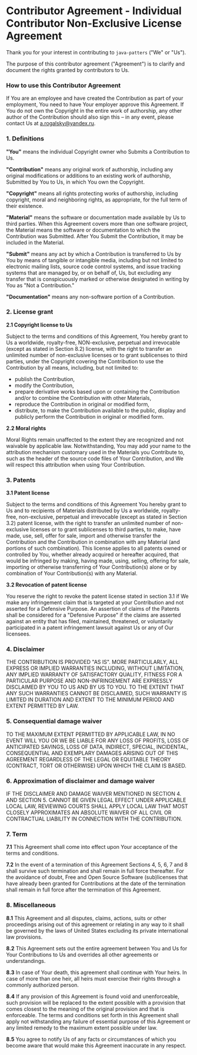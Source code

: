 # Contributor Agreement - Individual Contributor Non-Exclusive License Agreement

Thank you for your interest in contributing to `java-patters` ("We" or "Us").

The purpose of this contributor agreement ("Agreement") is to clarify and document the rights granted by contributors to
Us.

### How to use this Contributor Agreement

If You are an employee and have created the Contribution as part of your employment, You need to have Your employer
approve this Agreement. If You do not own the Copyright in the entire work of authorship, any other author of the
Contribution should also sign this – in any event, please contact Us at a.rogalsky@yandex.ru.

### 1. Definitions

**"You"** means the individual Copyright owner who Submits a Contribution to Us.

**"Contribution"** means any original work of authorship, including any original modifications or additions to an
existing work of authorship, Submitted by You to Us, in which You own the Copyright.

**"Copyright"** means all rights protecting works of authorship, including copyright, moral and neighboring rights, as
appropriate, for the full term of their existence.

**"Material"** means the software or documentation made available by Us to third parties. When this Agreement covers
more than one software project, the Material means the software or documentation to which the Contribution was
Submitted. After You Submit the Contribution, it may be included in the Material.

**"Submit"** means any act by which a Contribution is transferred to Us by You by means of tangible or intangible media,
including but not limited to electronic mailing lists, source code control systems, and issue tracking systems that are
managed by, or on behalf of, Us, but excluding any transfer that is conspicuously marked or otherwise designated in
writing by You as "Not a Contribution."

**"Documentation"** means any non-software portion of a Contribution.

### 2. License grant

**2.1 Copyright license to Us**

Subject to the terms and conditions of this Agreement, You hereby grant to Us a worldwide, royalty-free, NON-exclusive,
perpetual and irrevocable (except as stated in Section 8.2) license, with the right to transfer an unlimited number of
non-exclusive licenses or to grant sublicenses to third parties, under the Copyright covering the Contribution to use
the Contribution by all means, including, but not limited to:

- publish the Contribution,
- modify the Contribution,
- prepare derivative works based upon or containing the Contribution and/or to combine the Contribution with other
  Materials,
- reproduce the Contribution in original or modified form,
- distribute, to make the Contribution available to the public, display and publicly perform the Contribution in
  original or modified form.

**2.2 Moral rights**

Moral Rights remain unaffected to the extent they are recognized and not waivable by applicable law. Notwithstanding,
You may add your name to the attribution mechanism customary used in the Materials you Contribute to, such as the header
of the source code files of Your Contribution, and We will respect this attribution when using Your Contribution.

### 3. Patents

**3.1 Patent license**

Subject to the terms and conditions of this Agreement You hereby grant to Us and to recipients of Materials distributed
by Us a worldwide, royalty-free, non-exclusive, perpetual and irrevocable (except as stated in Section 3.2) patent
license, with the right to transfer an unlimited number of non-exclusive licenses or to grant sublicenses to third
parties, to make, have made, use, sell, offer for sale, import and otherwise transfer the Contribution and the
Contribution in combination with any Material (and portions of such combination). This license applies to all patents
owned or controlled by You, whether already acquired or hereafter acquired, that would be infringed by making, having
made, using, selling, offering for sale, importing or otherwise transferring of Your Contribution(s) alone or by
combination of Your Contribution(s) with any Material.

**3.2 Revocation of patent license**

You reserve the right to revoke the patent license stated in section 3.1 if We make any infringement claim that is
targeted at your Contribution and not asserted for a Defensive Purpose. An assertion of claims of the Patents shall be
considered for a "Defensive Purpose" if the claims are asserted against an entity that has filed, maintained,
threatened, or voluntarily participated in a patent infringement lawsuit against Us or any of Our licensees.

### 4. Disclaimer

THE CONTRIBUTION IS PROVIDED "AS IS". MORE PARTICULARLY, ALL EXPRESS OR IMPLIED WARRANTIES INCLUDING, WITHOUT
LIMITATION, ANY IMPLIED WARRANTY OF SATISFACTORY QUALITY, FITNESS FOR A PARTICULAR PURPOSE AND NON-INFRINGEMENT ARE
EXPRESSLY DISCLAIMED BY YOU TO US AND BY US TO YOU. TO THE EXTENT THAT ANY SUCH WARRANTIES CANNOT BE DISCLAIMED, SUCH
WARRANTY IS LIMITED IN DURATION AND EXTENT TO THE MINIMUM PERIOD AND EXTENT PERMITTED BY LAW.

### 5. Consequential damage waiver

TO THE MAXIMUM EXTENT PERMITTED BY APPLICABLE LAW, IN NO EVENT WILL YOU OR WE BE LIABLE FOR ANY LOSS OF PROFITS, LOSS OF
ANTICIPATED SAVINGS, LOSS OF DATA, INDIRECT, SPECIAL, INCIDENTAL, CONSEQUENTIAL AND EXEMPLARY DAMAGES ARISING OUT OF
THIS AGREEMENT REGARDLESS OF THE LEGAL OR EQUITABLE THEORY (CONTRACT, TORT OR OTHERWISE) UPON WHICH THE CLAIM IS BASED.

### 6. Approximation of disclaimer and damage waiver

IF THE DISCLAIMER AND DAMAGE WAIVER MENTIONED IN SECTION 4. AND SECTION 5. CANNOT BE GIVEN LEGAL EFFECT UNDER APPLICABLE
LOCAL LAW, REVIEWING COURTS SHALL APPLY LOCAL LAW THAT MOST CLOSELY APPROXIMATES AN ABSOLUTE WAIVER OF ALL CIVIL OR
CONTRACTUAL LIABILITY IN CONNECTION WITH THE CONTRIBUTION.

### 7. Term

**7.1** This Agreement shall come into effect upon Your acceptance of the terms and conditions.

**7.2** In the event of a termination of this Agreement Sections 4, 5, 6, 7 and 8 shall survive such termination and
shall remain in full force thereafter. For the avoidance of doubt, Free and Open Source Software (sub)licenses that have
already been granted for Contributions at the date of the termination shall remain in full force after the termination
of this Agreement.

### 8. Miscellaneous

**8.1** This Agreement and all disputes, claims, actions, suits or other proceedings arising out of this agreement or
relating in any way to it shall be governed by the laws of United States excluding its private international law
provisions.

**8.2** This Agreement sets out the entire agreement between You and Us for Your Contributions to Us and overrides all
other agreements or understandings.

**8.3** In case of Your death, this agreement shall continue with Your heirs. In case of more than one heir, all heirs
must exercise their rights through a commonly authorized person.

**8.4** If any provision of this Agreement is found void and unenforceable, such provision will be replaced to the
extent possible with a provision that comes closest to the meaning of the original provision and that is enforceable.
The terms and conditions set forth in this Agreement shall apply not withstanding any failure of essential purpose of
this Agreement or any limited remedy to the maximum extent possible under law.

**8.5** You agree to notify Us of any facts or circumstances of which you become aware that would make this Agreement
inaccurate in any respect.
